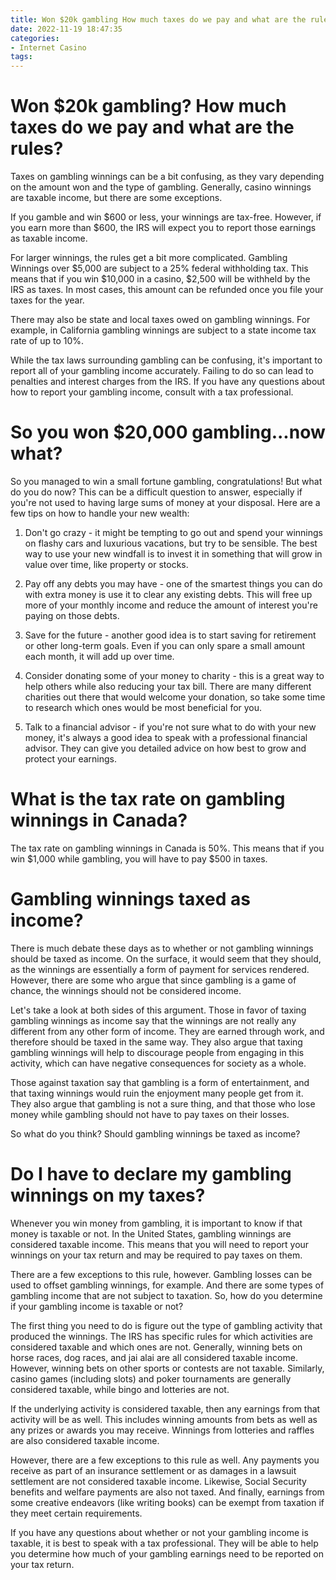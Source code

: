 ```yaml
---
title: Won $20k gambling How much taxes do we pay and what are the rules
date: 2022-11-19 18:47:35
categories:
- Internet Casino
tags:
---
```



#  Won $20k gambling? How much taxes do we pay and what are the rules?

Taxes on gambling winnings can be a bit confusing, as they vary depending on the amount won and the type of gambling. Generally, casino winnings are taxable income, but there are some exceptions.

If you gamble and win $600 or less, your winnings are tax-free. However, if you earn more than $600, the IRS will expect you to report those earnings as taxable income.

For larger winnings, the rules get a bit more complicated. Gambling Winnings over $5,000 are subject to a 25% federal withholding tax. This means that if you win $10,000 in a casino, $2,500 will be withheld by the IRS as taxes. In most cases, this amount can be refunded once you file your taxes for the year.

There may also be state and local taxes owed on gambling winnings. For example, in California gambling winnings are subject to a state income tax rate of up to 10%.

While the tax laws surrounding gambling can be confusing, it's important to report all of your gambling income accurately. Failing to do so can lead to penalties and interest charges from the IRS. If you have any questions about how to report your gambling income, consult with a tax professional.

#  So you won $20,000 gambling...now what?

So you managed to win a small fortune gambling, congratulations! But what do you do now? This can be a difficult question to answer, especially if you're not used to having large sums of money at your disposal. Here are a few tips on how to handle your new wealth:

1. Don't go crazy - it might be tempting to go out and spend your winnings on flashy cars and luxurious vacations, but try to be sensible. The best way to use your new windfall is to invest it in something that will grow in value over time, like property or stocks.

2. Pay off any debts you may have - one of the smartest things you can do with extra money is use it to clear any existing debts. This will free up more of your monthly income and reduce the amount of interest you're paying on those debts.

3. Save for the future - another good idea is to start saving for retirement or other long-term goals. Even if you can only spare a small amount each month, it will add up over time.

4. Consider donating some of your money to charity - this is a great way to help others while also reducing your tax bill. There are many different charities out there that would welcome your donation, so take some time to research which ones would be most beneficial for you.

5. Talk to a financial advisor - if you're not sure what to do with your new money, it's always a good idea to speak with a professional financial advisor. They can give you detailed advice on how best to grow and protect your earnings.

#  What is the tax rate on gambling winnings in Canada?

The tax rate on gambling winnings in Canada is 50%. This means that if you win $1,000 while gambling, you will have to pay $500 in taxes.

#  Gambling winnings taxed as income?

There is much debate these days as to whether or not gambling winnings should be taxed as income. On the surface, it would seem that they should, as the winnings are essentially a form of payment for services rendered. However, there are some who argue that since gambling is a game of chance, the winnings should not be considered income.

Let's take a look at both sides of this argument. Those in favor of taxing gambling winnings as income say that the winnings are not really any different from any other form of income. They are earned through work, and therefore should be taxed in the same way. They also argue that taxing gambling winnings will help to discourage people from engaging in this activity, which can have negative consequences for society as a whole.

Those against taxation say that gambling is a form of entertainment, and that taxing winnings would ruin the enjoyment many people get from it. They also argue that gambling is not a sure thing, and that those who lose money while gambling should not have to pay taxes on their losses.

So what do you think? Should gambling winnings be taxed as income?

#  Do I have to declare my gambling winnings on my taxes?

Whenever you win money from gambling, it is important to know if that money is taxable or not. In the United States, gambling winnings are considered taxable income. This means that you will need to report your winnings on your tax return and may be required to pay taxes on them.

There are a few exceptions to this rule, however. Gambling losses can be used to offset gambling winnings, for example. And there are some types of gambling income that are not subject to taxation. So, how do you determine if your gambling income is taxable or not?

The first thing you need to do is figure out the type of gambling activity that produced the winnings. The IRS has specific rules for which activities are considered taxable and which ones are not. Generally, winning bets on horse races, dog races, and jai alai are all considered taxable income. However, winning bets on other sports or contests are not taxable. Similarly, casino games (including slots) and poker tournaments are generally considered taxable, while bingo and lotteries are not.

If the underlying activity is considered taxable, then any earnings from that activity will be as well. This includes winning amounts from bets as well as any prizes or awards you may receive. Winnings from lotteries and raffles are also considered taxable income.

However, there are a few exceptions to this rule as well. Any payments you receive as part of an insurance settlement or as damages in a lawsuit settlement are not considered taxable income. Likewise, Social Security benefits and welfare payments are also not taxed. And finally, earnings from some creative endeavors (like writing books) can be exempt from taxation if they meet certain requirements.

If you have any questions about whether or not your gambling income is taxable, it is best to speak with a tax professional. They will be able to help you determine how much of your gambling earnings need to be reported on your tax return.